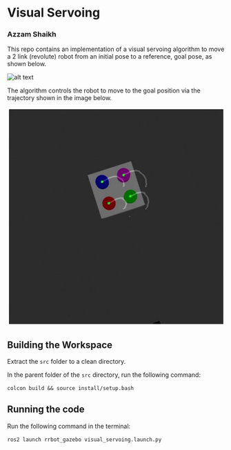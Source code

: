 # Visual Servoing
### Azzam Shaikh

This repo contains an implementation of a visual servoing algorithm to move a 2 link (revolute) robot from an initial pose to a reference, goal pose, as shown below.

![alt text](./assets/init_and_ref_pose.png)

The algorithm controls the robot to move to the goal position via the trajectory shown in the image below.

![alt text](./assets/trajectory.png)

## Building the Workspace

Extract the `src` folder to a clean directory. 

In the parent folder of the `src` directory, run the following command:

```
colcon build && source install/setup.bash
```

## Running the code

Run the following command in the terminal:

```
ros2 launch rrbot_gazebo visual_servoing.launch.py
```


